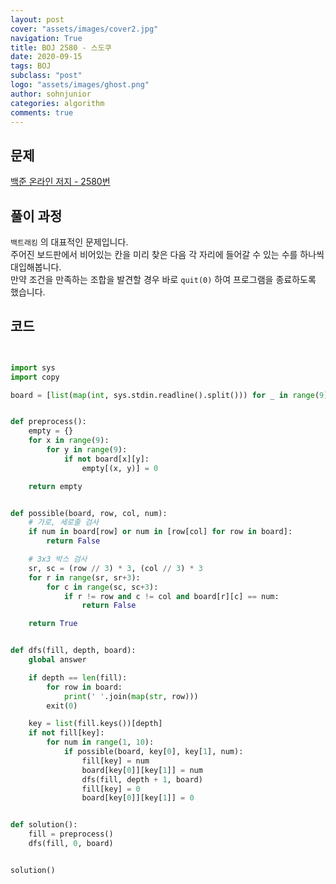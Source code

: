 ```yaml
---
layout: post
cover: "assets/images/cover2.jpg"
navigation: True
title: BOJ 2580 - 스도쿠
date: 2020-09-15
tags: BOJ
subclass: "post"
logo: "assets/images/ghost.png"
author: sohnjunior
categories: algorithm
comments: true
---
```


## 문제

[백준 온라인 저지 - 2580번](https://www.acmicpc.net/problem/2580)

## 풀이 과정

`백트래킹` 의 대표적인 문제입니다. <br>
주어진 보드판에서 비어있는 칸을 미리 찾은 다음 각 자리에 들어갈 수 있는 수를 하나씩 대입해봅니다. <br>
만약 조건을 만족하는 조합을 발견할 경우 바로 `quit(0)` 하여 프로그램을 종료하도록 했습니다. <br>

## 코드

```python


import sys
import copy

board = [list(map(int, sys.stdin.readline().split())) for _ in range(9)]


def preprocess():
    empty = {}
    for x in range(9):
        for y in range(9):
            if not board[x][y]:
                empty[(x, y)] = 0

    return empty


def possible(board, row, col, num):
    # 가로, 세로줄 검사
    if num in board[row] or num in [row[col] for row in board]:
        return False

    # 3x3 박스 검사
    sr, sc = (row // 3) * 3, (col // 3) * 3
    for r in range(sr, sr+3):
        for c in range(sc, sc+3):
            if r != row and c != col and board[r][c] == num:
                return False

    return True


def dfs(fill, depth, board):
    global answer

    if depth == len(fill):
        for row in board:
            print(' '.join(map(str, row)))
        exit(0)

    key = list(fill.keys())[depth]
    if not fill[key]:
        for num in range(1, 10):
            if possible(board, key[0], key[1], num):
                fill[key] = num
                board[key[0]][key[1]] = num
                dfs(fill, depth + 1, board)
                fill[key] = 0
                board[key[0]][key[1]] = 0


def solution():
    fill = preprocess()
    dfs(fill, 0, board)


solution()


```
